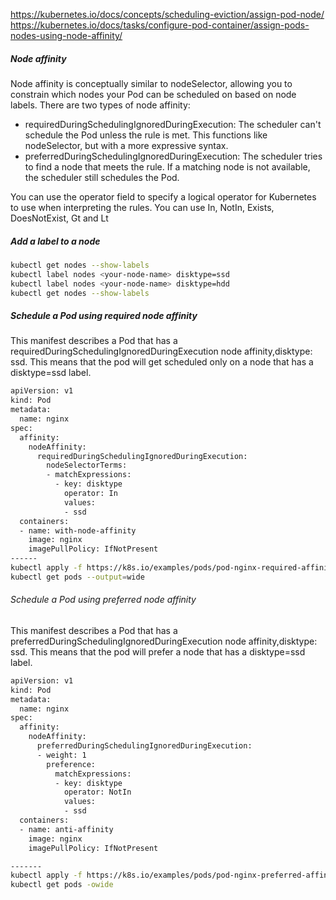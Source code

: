 https://kubernetes.io/docs/concepts/scheduling-eviction/assign-pod-node/
https://kubernetes.io/docs/tasks/configure-pod-container/assign-pods-nodes-using-node-affinity/


##### Node affinity
Node affinity is conceptually similar to nodeSelector, allowing you to constrain which nodes your Pod can be scheduled on based on node labels.
There are two types of node affinity:

- requiredDuringSchedulingIgnoredDuringExecution:
The scheduler can't schedule the Pod unless the rule is met. This functions like nodeSelector, but with a more expressive syntax.
- preferredDuringSchedulingIgnoredDuringExecution:
The scheduler tries to find a node that meets the rule. If a matching node is not available, the scheduler still schedules the Pod.

You can use the operator field to specify a logical operator for Kubernetes to use when interpreting the rules.
You can use In, NotIn, Exists, DoesNotExist, Gt and Lt

#####  Add a label to a node

``````sh
kubectl get nodes --show-labels
kubectl label nodes <your-node-name> disktype=ssd
kubectl label nodes <your-node-name> disktype=hdd
kubectl get nodes --show-labels

``````

##### Schedule a Pod using required node affinity
This manifest describes a Pod that has a requiredDuringSchedulingIgnoredDuringExecution node affinity,disktype: ssd. This means that the pod will get scheduled only on a node that has a disktype=ssd label.

``````sh
apiVersion: v1
kind: Pod
metadata:
  name: nginx
spec:
  affinity:
    nodeAffinity:
      requiredDuringSchedulingIgnoredDuringExecution:
        nodeSelectorTerms:
        - matchExpressions:
          - key: disktype
            operator: In
            values:
            - ssd
  containers:
  - name: with-node-affinity
    image: nginx
    imagePullPolicy: IfNotPresent
------
kubectl apply -f https://k8s.io/examples/pods/pod-nginx-required-affinity.yaml
kubectl get pods --output=wide

``````

###### Schedule a Pod using preferred node affinity 
This manifest describes a Pod that has a preferredDuringSchedulingIgnoredDuringExecution node affinity,disktype: ssd. This means that the pod will prefer a node that has a disktype=ssd label.
``````sh
apiVersion: v1
kind: Pod
metadata:
  name: nginx
spec:
  affinity:
    nodeAffinity:
      preferredDuringSchedulingIgnoredDuringExecution:
      - weight: 1
        preference:
          matchExpressions:
          - key: disktype
            operator: NotIn
            values:
            - ssd          
  containers:
  - name: anti-affinity
    image: nginx
    imagePullPolicy: IfNotPresent

-------
kubectl apply -f https://k8s.io/examples/pods/pod-nginx-preferred-affinity.yaml
kubectl get pods -owide
``````
